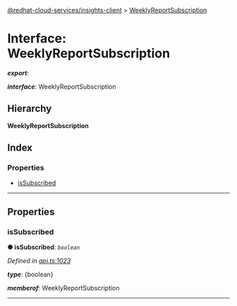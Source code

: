 [@redhat-cloud-services/insights-client](../README.md) > [WeeklyReportSubscription](../interfaces/weeklyreportsubscription.md)

# Interface: WeeklyReportSubscription

*__export__*: 

*__interface__*: WeeklyReportSubscription

## Hierarchy

**WeeklyReportSubscription**

## Index

### Properties

* [isSubscribed](weeklyreportsubscription.md#issubscribed)

---

## Properties

<a id="issubscribed"></a>

###  isSubscribed

**● isSubscribed**: *`boolean`*

*Defined in [api.ts:1023](https://github.com/karelhala/javascript-clients/blob/master/packages/insights/api.ts#L1023)*

*__type__*: {boolean}

*__memberof__*: WeeklyReportSubscription

___

